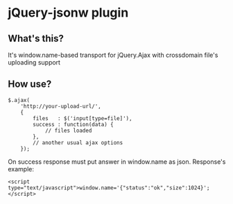 jQuery-jsonw plugin
===================
What's this?
------------
It's window.name-based transport for jQuery.Ajax with crossdomain file's uploading support

How use?
------------
	$.ajax(
		'http://your-upload-url/',
		{
			files   : $('input[type=file]'),
			success : function(data) {
				// files loaded
			},
			// another usual ajax options
		});

On success response must put answer in window.name as json. Response's example:

	<script type="text/javascript">window.name='{"status":"ok","size":1024}';</script>

